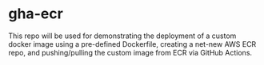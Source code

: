 # gha-ecr
This repo will be used for demonstrating the deployment of a custom docker image using a pre-defined Dockerfile, creating a net-new AWS ECR repo, and pushing/pulling the custom image from ECR via GitHub Actions.

